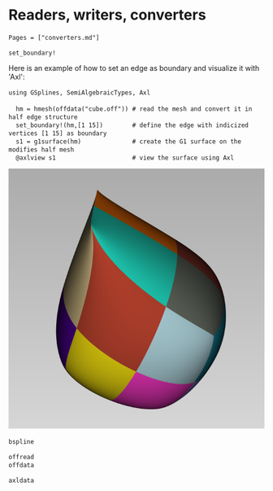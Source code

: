 # Readers, writers, converters
```@index
Pages = ["converters.md"]
```

```@docs
set_boundary!
```
Here is an example of how to set an edge as boundary and visualize it with 'Axl':
```
using GSplines, SemiAlgebraicTypes, Axl
  
  hm = hmesh(offdata("cube.off")) # read the mesh and convert it in half edge structure
  set_boundary!(hm,[1 15])        # define the edge with indicized vertices [1 15] as boundary
  s1 = g1surface(hm)              # create the G1 surface on the modifies half mesh
  @axlview s1                     # view the surface using Axl
```

![scube](cube_sharp_edge.png)

```@docs 
bspline
```

```@docs 
offread
offdata
```


```@docs 
axldata
```
